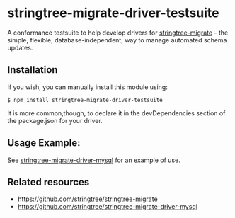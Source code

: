 # stringtree-migrate-driver-testsuite

A conformance testsuite to help develop drivers for [stringtree-migrate](https://github.com/stringtree/stringtree-migrate) - the simple, flexible, database-independent, way to manage automated schema updates.

## Installation

If you wish, you can manually install this module using:

    $ npm install stringtree-migrate-driver-testsuite
    
It is more common,though, to declare it in the devDependencies section of the package.json for your driver. 

## Usage Example:

See [stringtree-migrate-driver-mysql](https://github.com/stringtree/stringtree-migrate-driver-mysql) for an example of use.

## Related resources

* https://github.com/stringtree/stringtree-migrate
* https://github.com/stringtree/stringtree-migrate-driver-mysql
